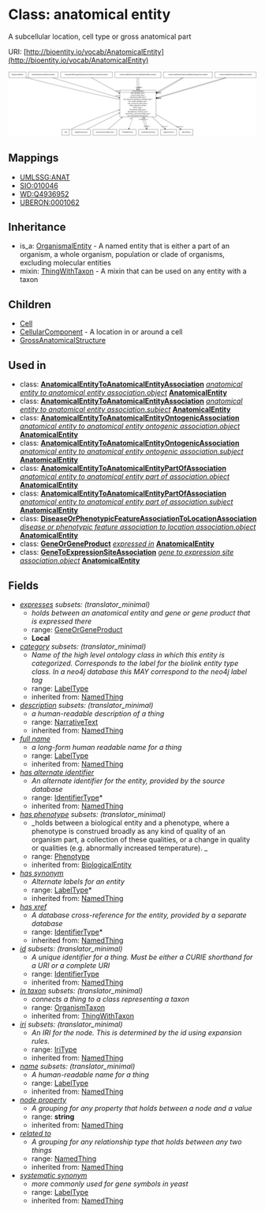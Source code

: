 # Class: anatomical entity


A subcellular location, cell type or gross anatomical part

URI: [http://bioentity.io/vocab/AnatomicalEntity](http://bioentity.io/vocab/AnatomicalEntity)

![img](images/AnatomicalEntity.png)
## Mappings

 * [UMLSSG:ANAT](http://purl.obolibrary.org/obo/UMLSSG_ANAT)
 * [SIO:010046](http://semanticscience.org/resource/SIO_010046)
 * [WD:Q4936952](http://purl.obolibrary.org/obo/WD_Q4936952)
 * [UBERON:0001062](http://purl.obolibrary.org/obo/UBERON_0001062)
## Inheritance

 *  is_a: [OrganismalEntity](OrganismalEntity.md) - A named entity that is either a part of an organism, a whole organism, population or clade of organisms, excluding molecular entities
 *  mixin: [ThingWithTaxon](ThingWithTaxon.md) - A mixin that can be used on any entity with a taxon
## Children

 * [Cell](Cell.md)
 * [CellularComponent](CellularComponent.md) - A location in or around a cell
 * [GrossAnatomicalStructure](GrossAnatomicalStructure.md)
## Used in

 *  class: **[AnatomicalEntityToAnatomicalEntityAssociation](AnatomicalEntityToAnatomicalEntityAssociation.md)** *[anatomical entity to anatomical entity association.object](anatomical_entity_to_anatomical_entity_association_object.md)* **[AnatomicalEntity](AnatomicalEntity.md)**
 *  class: **[AnatomicalEntityToAnatomicalEntityAssociation](AnatomicalEntityToAnatomicalEntityAssociation.md)** *[anatomical entity to anatomical entity association.subject](anatomical_entity_to_anatomical_entity_association_subject.md)* **[AnatomicalEntity](AnatomicalEntity.md)**
 *  class: **[AnatomicalEntityToAnatomicalEntityOntogenicAssociation](AnatomicalEntityToAnatomicalEntityOntogenicAssociation.md)** *[anatomical entity to anatomical entity ontogenic association.object](anatomical_entity_to_anatomical_entity_ontogenic_association_object.md)* **[AnatomicalEntity](AnatomicalEntity.md)**
 *  class: **[AnatomicalEntityToAnatomicalEntityOntogenicAssociation](AnatomicalEntityToAnatomicalEntityOntogenicAssociation.md)** *[anatomical entity to anatomical entity ontogenic association.subject](anatomical_entity_to_anatomical_entity_ontogenic_association_subject.md)* **[AnatomicalEntity](AnatomicalEntity.md)**
 *  class: **[AnatomicalEntityToAnatomicalEntityPartOfAssociation](AnatomicalEntityToAnatomicalEntityPartOfAssociation.md)** *[anatomical entity to anatomical entity part of association.object](anatomical_entity_to_anatomical_entity_part_of_association_object.md)* **[AnatomicalEntity](AnatomicalEntity.md)**
 *  class: **[AnatomicalEntityToAnatomicalEntityPartOfAssociation](AnatomicalEntityToAnatomicalEntityPartOfAssociation.md)** *[anatomical entity to anatomical entity part of association.subject](anatomical_entity_to_anatomical_entity_part_of_association_subject.md)* **[AnatomicalEntity](AnatomicalEntity.md)**
 *  class: **[DiseaseOrPhenotypicFeatureAssociationToLocationAssociation](DiseaseOrPhenotypicFeatureAssociationToLocationAssociation.md)** *[disease or phenotypic feature association to location association.object](disease_or_phenotypic_feature_association_to_location_association_object.md)* **[AnatomicalEntity](AnatomicalEntity.md)**
 *  class: **[GeneOrGeneProduct](GeneOrGeneProduct.md)** *[expressed in](expressed_in.md)* **[AnatomicalEntity](AnatomicalEntity.md)**
 *  class: **[GeneToExpressionSiteAssociation](GeneToExpressionSiteAssociation.md)** *[gene to expression site association.object](gene_to_expression_site_association_object.md)* **[AnatomicalEntity](AnatomicalEntity.md)**
## Fields

 * _[expresses](expresses.md) *subsets*: (translator_minimal)_
    * _holds between an anatomical entity and gene or gene product that is expressed there_
    * range: [GeneOrGeneProduct](GeneOrGeneProduct.md)
    * __Local__
 * _[category](category.md) *subsets*: (translator_minimal)_
    * _Name of the high level ontology class in which this entity is categorized. Corresponds to the label for the biolink entity type class. In a neo4j database this MAY correspond to the neo4j label tag_
    * range: [LabelType](LabelType.md)
    * inherited from: [NamedThing](NamedThing.md)
 * _[description](description.md) *subsets*: (translator_minimal)_
    * _a human-readable description of a thing_
    * range: [NarrativeText](NarrativeText.md)
    * inherited from: [NamedThing](NamedThing.md)
 * _[full name](full_name.md)_
    * _a long-form human readable name for a thing_
    * range: [LabelType](LabelType.md)
    * inherited from: [NamedThing](NamedThing.md)
 * _[has alternate identifier](has_alternate_identifier.md)_
    * _An alternate identifier for the entity, provided by the source database_
    * range: [IdentifierType](IdentifierType.md)*
    * inherited from: [NamedThing](NamedThing.md)
 * _[has phenotype](has_phenotype.md) *subsets*: (translator_minimal)_
    * _holds between a biological entity and a phenotype, where a phenotype is construed broadly as any kind of quality of an organism part, a collection of these qualities, or a change in quality or qualities (e.g. abnormally increased temperature). _
    * range: [Phenotype](Phenotype.md)
    * inherited from: [BiologicalEntity](BiologicalEntity.md)
 * _[has synonym](has_synonym.md)_
    * _Alternate labels for an entity_
    * range: [LabelType](LabelType.md)*
    * inherited from: [NamedThing](NamedThing.md)
 * _[has xref](has_xref.md)_
    * _A database cross-reference for the entity, provided by a separate database_
    * range: [IdentifierType](IdentifierType.md)*
    * inherited from: [NamedThing](NamedThing.md)
 * _[id](id.md) *subsets*: (translator_minimal)_
    * _A unique identifier for a thing. Must be either a CURIE shorthand for a URI or a complete URI_
    * range: [IdentifierType](IdentifierType.md)
    * inherited from: [NamedThing](NamedThing.md)
 * _[in taxon](in_taxon.md) *subsets*: (translator_minimal)_
    * _connects a thing to a class representing a taxon_
    * range: [OrganismTaxon](OrganismTaxon.md)
    * inherited from: [ThingWithTaxon](ThingWithTaxon.md)
 * _[iri](iri.md) *subsets*: (translator_minimal)_
    * _An IRI for the node. This is determined by the id using expansion rules._
    * range: [IriType](IriType.md)
    * inherited from: [NamedThing](NamedThing.md)
 * _[name](name.md) *subsets*: (translator_minimal)_
    * _A human-readable name for a thing_
    * range: [LabelType](LabelType.md)
    * inherited from: [NamedThing](NamedThing.md)
 * _[node property](node_property.md)_
    * _A grouping for any property that holds between a node and a value_
    * range: **string**
    * inherited from: [NamedThing](NamedThing.md)
 * _[related to](related_to.md)_
    * _A grouping for any relationship type that holds between any two things_
    * range: [NamedThing](NamedThing.md)
    * inherited from: [NamedThing](NamedThing.md)
 * _[systematic synonym](systematic_synonym.md)_
    * _more commonly used for gene symbols in yeast_
    * range: [LabelType](LabelType.md)
    * inherited from: [NamedThing](NamedThing.md)
